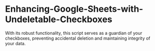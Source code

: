 # Enhancing-Google-Sheets-with-Undeletable-Checkboxes
With its robust functionality, this script serves as a guardian of your checkboxes, preventing accidental deletion and maintaining integrity of your data.
